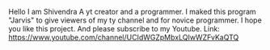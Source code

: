 Hello I am Shivendra A yt creator and a programmer.
I maked this program "Jarvis" to give viewers of my ty channel and for novice programmer.
I hope you like this project.
And please subscribe to my Youtube. Link: https://www.youtube.com/channel/UCIdWGZpMbxLQIwWZFvKaQTQ
